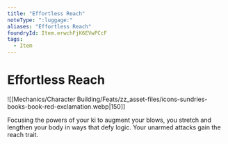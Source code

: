 ```yaml
---
title: "Effortless Reach"
noteType: ":luggage:"
aliases: "Effortless Reach"
foundryId: Item.erwchFjK6EVwPCcF
tags:
  - Item
---
```


# Effortless Reach
![[Mechanics/Character Building/Feats/zz_asset-files/icons-sundries-books-book-red-exclamation.webp|150]]

Focusing the powers of your ki to augment your blows, you stretch and lengthen your body in ways that defy logic. Your unarmed attacks gain the reach trait.
